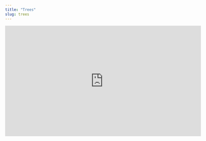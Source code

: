 ```yaml
---
title: "Trees"
slug: trees
---
```



<embed src="https://s3.amazonaws.com/mgwu-misc/MS-17/Slides/Trees.pdf" width="640" height="360" type='application/pdf'>